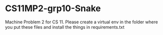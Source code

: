 # CS11MP2-grp10-Snake
Machine Problem 2 for CS 11. Please create a virtual env in the folder where you put these files and install the things in requirements.txt
